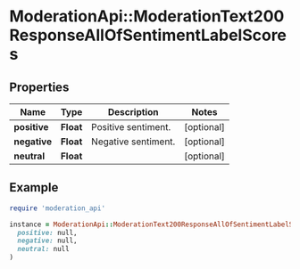 # ModerationApi::ModerationText200ResponseAllOfSentimentLabelScores

## Properties

| Name | Type | Description | Notes |
| ---- | ---- | ----------- | ----- |
| **positive** | **Float** | Positive sentiment. | [optional] |
| **negative** | **Float** | Negative sentiment. | [optional] |
| **neutral** | **Float** |  | [optional] |

## Example

```ruby
require 'moderation_api'

instance = ModerationApi::ModerationText200ResponseAllOfSentimentLabelScores.new(
  positive: null,
  negative: null,
  neutral: null
)
```

